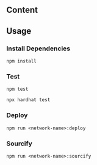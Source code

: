 ## Content

## Usage

### Install Dependencies

```shell
npm install
```

### Test

```shell
npm test
```
```shell
npx hardhat test
```

### Deploy
```shell
npm run <network-name>:deploy
```

### Sourcify
```shell
npm run <network-name>:sourcify
```
